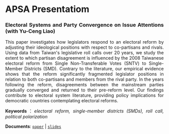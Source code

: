 # APSA Presentatiom



<div style="text-align: justify">

### Electoral Systems and Party Convergence on Issue Attentions  (with Yu-Ceng Liao)

This paper investigates how legislators respond to an electoral reform by adjusting their ideological positions with respect to co-partisans and rivals. Using data from Taiwan's legislative roll calls over 20 years, we study the extent to which partisan disagreement is influenced by the 2008 Taiwanese electoral reform from Single Non-Transferable Votes (SNTV) to Single-Member Districts (SMD). Contrary to the literature, our empirical evidence shows that the reform significantly fragmented legislator positions in relation to both co-partisans and members from the rival party. In the years following the reform, disagreements between the mainstream parties gradually converged and returned to their pre-reform level. Our findings contribute to electoral system literature, providing policy implications for democratic countries contemplating electoral reforms.

**Keywords**：*electoral reform, single-member districts (SMDs), roll call, political polarization*

**Documents**: [`paper`](https://www.dropbox.com/s/rljd9j16yz0v5kp/Electoral_Systems_and_Party_Convergence_on_Issue_Attentions.pdf?dl=0) |  [`slides`](https://raw.githack.com/davidycliao/erpc/master/slides/slides.html#1)

</div>


